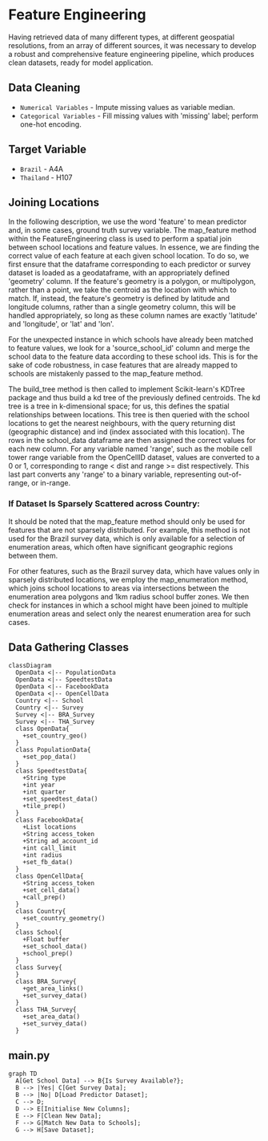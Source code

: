 <!-- load mermaid -->

<script src="https://cdn.jsdelivr.net/npm/mermaid/dist/mermaid.min.js"></script>

<script>

mermaid.initialize({startOnLoad:true});

mermaidAPI.initialize({

securityLevel: 'loose'

});

</script>

# Feature Engineering

Having retrieved data of many different types, at different geospatial resolutions, from an array of different sources, it was necessary to develop a robust and comprehensive feature engineering pipeline, which produces clean datasets, ready for model application.

## Data Cleaning

* `Numerical Variables` - Impute missing values as variable median.
* `Categorical Variables` - Fill missing values with 'missing' label; perform one-hot encoding.

## Target Variable

* `Brazil` - A4A
* `Thailand` - H107

## Joining Locations

In the following description, we use the word 'feature' to mean predictor and, in some cases, ground truth survey variable. The map_feature method within the FeatureEngineering class is used to perform a spatial join between school locations and feature values. In essence, we are finding the correct value of each feature at each given school location. To do so, we first ensure that the dataframe corresponding to each predictor or survey dataset is loaded as a geodataframe, with an appropriately defined 'geometry' column. If the feature's geometry is a polygon, or multipolygon, rather than a point, we take the centroid as the location with which to match. If, instead, the feature's geometry is defined by latitude and longitude columns, rather than a single geometry column, this will be handled appropriately, so long as these column names are exactly 'latitude' and 'longitude', or 'lat' and 'lon'.

For the unexpected instance in which schools have already been matched to feature values, we look for a 'source_school_id' column and merge the school data to the feature data according to these school ids. This is for the sake of code robustness, in case features that are already mapped to schools are mistakenly passed to the map_feature method.

The build_tree method is then called to implement Scikit-learn's KDTree package and thus build a kd tree of the previously defined centroids. The kd tree is a tree in k-dimensional space; for us, this defines the spatial relationships between locations. This tree is then queried with the school locations to get the nearest neighbours, with the query returning dist (geographic distance) and ind (index associated with this location). The rows in the school_data dataframe are then assigned the correct values for each new column. For any variable named 'range', such as the mobile cell tower range variable from the OpenCellID dataset, values are converted to a 0 or 1, corresponding to range < dist and range >= dist respectively. This last part converts any 'range' to a binary variable, representing out-of-range, or in-range.

### If Dataset Is Sparsely Scattered across Country:
It should be noted that the map_feature method should only be used for features that are not sparsely distributed. For example, this method is not used for the Brazil survey data, which is only available for a selection of enumeration areas, which often have significant geographic regions between them.

For other features, such as the Brazil survey data, which have values only in sparsely distributed locations, we employ the map_enumeration method, which joins school locations to areas via intersections between the enumeration area polygons and 1km radius school buffer zones. We then check for instances in which a school might have been joined to multiple enumeration areas and select only the nearest enumeration area for such cases.

## Data Gathering Classes

``` mermaid
classDiagram
  OpenData <|-- PopulationData
  OpenData <|-- SpeedtestData
  OpenData <|-- FacebookData
  OpenData <|-- OpenCellData
  Country <|-- School
  Country <|-- Survey
  Survey <|-- BRA_Survey
  Survey <|-- THA_Survey
  class OpenData{
    +set_country_geo()
  }
  class PopulationData{
    +set_pop_data()
  }
  class SpeedtestData{
    +String type
    +int year
    +int quarter
    +set_speedtest_data()
    +tile_prep()
  }
  class FacebookData{
    +List locations
    +String access_token
    +String ad_account_id
    +int call_limit
    +int radius
    +set_fb_data()
  }
  class OpenCellData{
    +String access_token
    +set_cell_data()
    +call_prep()
  }
  class Country{
    +set_country_geometry()
  }
  class School{
    +Float buffer
    +set_school_data()
    +school_prep()
  }
  class Survey{
  }
  class BRA_Survey{
    +get_area_links()
    +set_survey_data()
  }
  class THA_Survey{
    +set_area_data()
    +set_survey_data()
  }
```

## main.py

``` mermaid
graph TD
  A[Get School Data] --> B{Is Survey Available?};
  B --> |Yes| C[Get Survey Data];
  B --> |No| D[Load Predictor Dataset];
  C --> D;
  D --> E[Initialise New Columns];
  E --> F[Clean New Data];
  F --> G[Match New Data to Schools];
  G --> H[Save Dataset];
```
